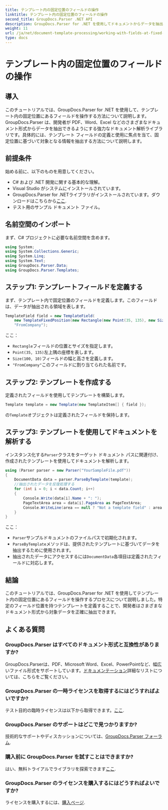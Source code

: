 ```yaml
---
title: テンプレート内の固定位置のフィールドの操作
linktitle: テンプレート内の固定位置のフィールドの操作
second_title: GroupDocs.Parser .NET API
description: GroupDocs.Parser for .NET を使用してドキュメントからデータを抽出する方法を学習します。コード例を含む包括的なチュートリアル。
weight: 11
url: /ja/net/document-template-processing/working-with-fields-at-fixed-positions-in-templates/
type: docs
---
```

# テンプレート内の固定位置のフィールドの操作

## 導入
このチュートリアルでは、GroupDocs.Parser for .NET を使用して、テンプレート内の固定位置にあるフィールドを操作する方法について説明します。GroupDocs.Parser は、開発者が PDF、Word、Excel などのさまざまなドキュメント形式からデータを抽出できるようにする強力なドキュメント解析ライブラリです。具体的には、テンプレート フィールドの定義と使用に焦点を当て、固定位置に基づいて対象となる情報を抽出する方法について説明します。
## 前提条件
始める前に、以下のものを用意してください。
- C# および .NET 開発に関する基本的な理解。
- Visual Studio がシステムにインストールされています。
- GroupDocs.Parser for .NETライブラリがインストールされています。ダウンロードはこちらから[ここ](https://releases.groupdocs.com/parser/net/).
- テスト用のサンプル ドキュメント ファイル。

## 名前空間のインポート
まず、C# プロジェクトに必要な名前空間を含めます。
```csharp
using System;
using System.Collections.Generic;
using System.Linq;
using System.Text;
using GroupDocs.Parser.Data;
using GroupDocs.Parser.Templates;
```
## ステップ1: テンプレートフィールドを定義する
まず、テンプレート内で固定位置のフィールドを定義します。このフィールドは、データが抽出される領域を表します。
```csharp
TemplateField field = new TemplateField(
    new TemplateFixedPosition(new Rectangle(new Point(35, 135), new Size(100, 10))),
    "FromCompany");
```
ここ：
- `Rectangle`フィールドの位置とサイズを指定します。
- `Point(35, 135)`左上隅の座標を表します。
- `Size(100, 10)`フィールドの幅と高さを定義します。
- `"FromCompany"`このフィールドに割り当てられた名前です。
## ステップ2: テンプレートを作成する
定義されたフィールドを使用してテンプレートを構築します。
```csharp
Template template = new Template(new TemplateItem[] { field });
```
の`Template`オブジェクトは定義されたフィールドを保持します。
## ステップ3: テンプレートを使用してドキュメントを解析する
インスタンス化する`Parser`クラスをターゲット ドキュメント パスに関連付け、作成されたテンプレートを使用してドキュメントを解析します。
```csharp
using (Parser parser = new Parser("YourSampleFile.pdf"))
{
    DocumentData data = parser.ParseByTemplate(template);
    //抽出されたデータを反復処理する
    for (int i = 0; i < data.Count; i++)
    {
        Console.Write(data[i].Name + ": ");
        PageTextArea area = data[i].PageArea as PageTextArea;
        Console.WriteLine(area == null ? "Not a template field" : area.Text);
    }
}
```
ここ：
- `Parser`サンプルドキュメントのファイルパスで初期化されます。
- `ParseByTemplate`メソッドは、提供されたテンプレートに基づいてデータを抽出するために使用されます。
- 抽出されたデータにアクセスするには`DocumentData`各項目は定義されたフィールドに対応します。

## 結論
このチュートリアルでは、GroupDocs.Parser for .NET を使用してテンプレート内の固定位置にあるフィールドを操作するプロセスについて説明しました。特定のフィールド位置を持つテンプレートを定義することで、開発者はさまざまなドキュメント形式から対象データを正確に抽出できます。

## よくある質問
### GroupDocs.Parser はすべてのドキュメント形式と互換性がありますか?
 GroupDocs.Parserは、PDF、Microsoft Word、Excel、PowerPointなど、幅広いファイル形式をサポートしています。[ドキュメンテーション](https://tutorials.groupdocs.com/parser/net/)詳細なリストについては、こちらをご覧ください。
### GroupDocs.Parser の一時ライセンスを取得するにはどうすればよいですか?
テスト目的の臨時ライセンスは以下から取得できます。[ここ](https://purchase.groupdocs.com/temporary-license/).
### GroupDocs.Parser のサポートはどこで見つかりますか?
技術的なサポートやディスカッションについては、[GroupDocs.Parser フォーラム](https://forum.groupdocs.com/c/parser/17).
### 購入前に GroupDocs.Parser を試すことはできますか?
はい、無料トライアルでライブラリを探索できます[ここ](https://releases.groupdocs.com/).
### GroupDocs.Parser のライセンスを購入するにはどうすればよいですか?
ライセンスを購入するには、[購入ページ](https://purchase.groupdocs.com/buy).